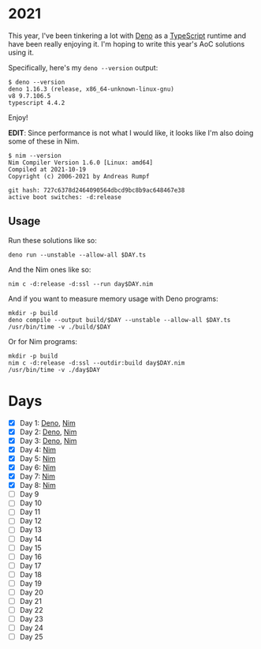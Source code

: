 # 2021

This year, I've been tinkering a lot with [Deno][deno] as a [TypeScript][ts]
runtime and have been really enjoying it. I'm hoping to write this year's AoC
solutions using it.

Specifically, here's my `deno --version` output:

    $ deno --version
    deno 1.16.3 (release, x86_64-unknown-linux-gnu)
    v8 9.7.106.5
    typescript 4.4.2

Enjoy!

**EDIT**: Since performance is not what I would like, it looks like I'm also doing some of these in Nim.

    $ nim --version
    Nim Compiler Version 1.6.0 [Linux: amd64]
    Compiled at 2021-10-19
    Copyright (c) 2006-2021 by Andreas Rumpf

    git hash: 727c6378d2464090564dbcd9bc8b9ac648467e38
    active boot switches: -d:release

## Usage

Run these solutions like so:

    deno run --unstable --allow-all $DAY.ts

And the Nim ones like so:

    nim c -d:release -d:ssl --run day$DAY.nim

And if you want to measure memory usage with Deno programs:

    mkdir -p build
    deno compile --output build/$DAY --unstable --allow-all $DAY.ts
    /usr/bin/time -v ./build/$DAY

Or for Nim programs:

    mkdir -p build
    nim c -d:release -d:ssl --outdir:build day$DAY.nim
    /usr/bin/time -v ./day$DAY

# Days

- [x] Day 1: [Deno](./1.ts), [Nim](./one.nim)
- [x] Day 2: [Deno](./2.ts), [Nim](./two.nim)
- [x] Day 3: [Deno](./3.ts), [Nim](./three.nim)
- [x] Day 4: [Nim](./four.nim)
- [x] Day 5: [Nim](./five.nim)
- [x] Day 6: [Nim](./six.nim)
- [x] Day 7: [Nim](./seven.nim)
- [x] Day 8: [Nim](./eight.nim)
- [ ] Day 9
- [ ] Day 10
- [ ] Day 11
- [ ] Day 12
- [ ] Day 13
- [ ] Day 14
- [ ] Day 15
- [ ] Day 16
- [ ] Day 17
- [ ] Day 18
- [ ] Day 19
- [ ] Day 20
- [ ] Day 21
- [ ] Day 22
- [ ] Day 23
- [ ] Day 24
- [ ] Day 25

[deno]: https://deno.land/
[ts]: https://deno.land/manual/typescript
